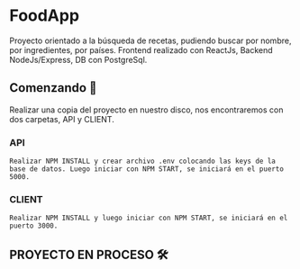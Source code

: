 # FoodApp

Proyecto orientado a la búsqueda de recetas, pudiendo buscar por nombre, por ingredientes, por países.
Frontend realizado con ReactJs, Backend NodeJs/Express, DB con PostgreSql.

## Comenzando 🚀

Realizar una copia del proyecto en nuestro disco, nos encontraremos con dos carpetas, API y CLIENT.
 
### API

```
Realizar NPM INSTALL y crear archivo .env colocando las keys de la base de datos. Luego iniciar con NPM START, se iniciará en el puerto 5000.

```

### CLIENT

```
Realizar NPM INSTALL y luego iniciar con NPM START, se iniciará en el puerto 3000.
```

## PROYECTO EN PROCESO 🛠️
